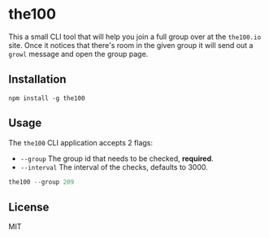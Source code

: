 # the100

This a small CLI tool that will help you join a full group over at the
`the100.io` site. Once it notices that there's room in the given group it will
send out a `growl` message and open the group page.

## Installation

```
npm install -g the100
```

## Usage

The `the100` CLI application accepts 2 flags:

- `--group` The group id that needs to be checked, **required**.
- `--interval` The interval of the checks, defaults to 3000. 

```js
the100 --group 209
```

## License

MIT
